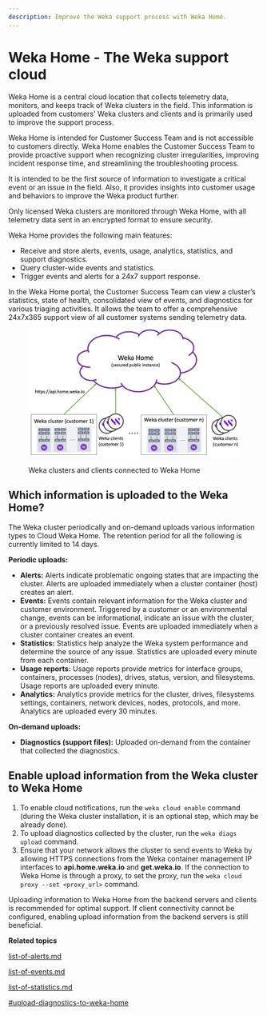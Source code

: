 ```yaml
---
description: Improve the Weka support process with Weka Home.
---
```


# Weka Home - The Weka support cloud

Weka Home is a central cloud location that collects telemetry data, monitors, and keeps track of Weka clusters in the field. This information is uploaded from customers' Weka clusters and clients and is primarily used to improve the support process.

Weka Home is intended for Customer Success Team and is not accessible to customers directly. Weka Home enables the Customer Success Team to provide proactive support when recognizing cluster irregularities, improving incident response time, and streamlining the troubleshooting process.

It is intended to be the first source of information to investigate a critical event or an issue in the field. Also, it provides insights into customer usage and behaviors to improve the Weka product further.

Only licensed Weka clusters are monitored through Weka Home, with all telemetry data sent in an encrypted format to ensure security.&#x20;

Weka Home provides the following main features:&#x20;

* Receive and store alerts, events, usage, analytics, statistics, and support diagnostics.
* Query cluster-wide events and statistics.
* Trigger events and alerts for a 24x7 support response.

In the Weka Home portal, the Customer Success Team can view a cluster’s statistics, state of health, consolidated view of events, and diagnostics for various triaging activities. It allows the team to offer a comprehensive 24x7x365 support view of all customer systems sending telemetry data.

<figure><img src="../../.gitbook/assets/wekahome_overview.png" alt=""><figcaption><p>Weka clusters and clients connected to Weka Home</p></figcaption></figure>

## Which information is uploaded to the Weka Home?

The Weka cluster periodically and on-demand uploads various information types to Cloud Weka Home. The retention period for all the following is currently limited to 14 days. &#x20;

**Periodic uploads:**

* **Alerts:** Alerts indicate problematic ongoing states that are impacting the cluster. Alerts are uploaded immediately when a cluster container (host) creates an alert.
* **Events:** Events contain relevant information for the Weka cluster and customer environment. Triggered by a customer or an environmental change, events can be informational, indicate an issue with the cluster, or a previously resolved issue. Events are uploaded immediately when a cluster container creates an event.
* **Statistics:** Statistics help analyze the Weka system performance and determine the source of any issue. Statistics are uploaded every minute from each container.
* **Usage reports:**  Usage reports provide metrics for interface groups, containers, processes (nodes), drives, status, version, and filesystems. Usage reports are uploaded every minute.
* **Analytics:** Analytics provide metrics for the cluster, drives, filesystems settings, containers, network devices, nodes, protocols, and more. Analytics are uploaded every 30 minutes.

**On-demand uploads:**

* **Diagnostics (support files):** Uploaded on-demand from the container that collected the diagnostics.

## Enable upload information from the Weka cluster to Weka Home

1. To enable cloud notifications, run the `weka cloud enable` command (during the Weka cluster installation, it is an optional step, which may be already done).
2. To upload diagnostics collected by the cluster, run the `weka diags upload` command.
3. Ensure that your network allows the cluster to send events to Weka by allowing HTTPS connections from the Weka container management IP interfaces to **api.home.weka.io** and **get.weka.io**. If the connection to Weka Home is through a proxy, to set the proxy, run the `weka cloud proxy --set <proxy_url>` command.

Uploading information to Weka Home from the backend servers and clients is recommended for optimal support. If client connectivity cannot be configured, enabling upload information from the backend servers is still beneficial.



**Related topics**

[list-of-alerts.md](../../usage/alerts/list-of-alerts.md "mention")

[list-of-events.md](../../usage/events/list-of-events.md "mention")

[list-of-statistics.md](../../usage/statistics/list-of-statistics.md "mention")

[#upload-diagnostics-to-weka-home](../diagnostics-management/diagnostics-utility.md#upload-diagnostics-to-weka-home "mention")
